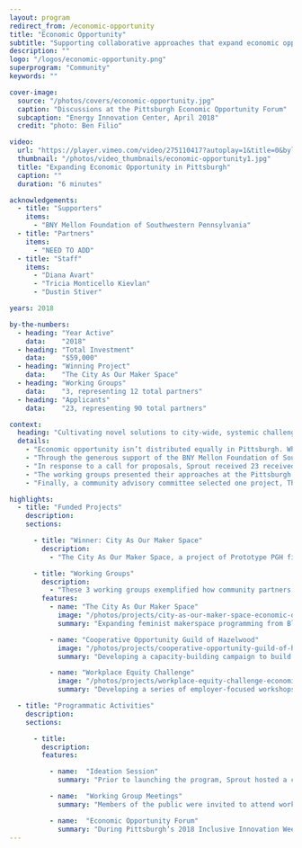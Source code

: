 ```yaml
---
layout: program
redirect_from: /economic-opportunity
title: "Economic Opportunity"
subtitle: "Supporting collaborative approaches that expand economic opportunity for all."
description: ""
logo: "/logos/economic-opportunity.png"
superprogram: "Community"
keywords: ""

cover-image:
  source: "/photos/covers/economic-opportunity.jpg"
  caption: "Discussions at the Pittsburgh Economic Opportunity Forum"
  subcaption: "Energy Innovation Center, April 2018"
  credit: "photo: Ben Filio"

video:
  url: "https://player.vimeo.com/video/275110417?autoplay=1&title=0&byline=0&portrait=0"
  thumbnail: "/photos/video_thumbnails/economic-opportunity1.jpg"
  title: "Expanding Economic Opportunity in Pittsburgh"
  caption: ""
  duration: "6 minutes"

acknowledgements:
  - title: "Supporters"
    items:
      - "BNY Mellon Foundation of Southwestern Pennsylvania"
  - title: "Partners"
    items:
      - "NEED TO ADD"
  - title: "Staff"
    items:
      - "Diana Avart"
      - "Tricia Monticello Kievlan"
      - "Dustin Stiver"

years: 2018

by-the-numbers:
  - heading: "Year Active"
    data:    "2018"
  - heading: "Total Investment"
    data:    "$59,000"
  - heading: "Winning Project"
    data:    "The City As Our Maker Space"
  - heading: "Working Groups"
    data:    "3, representing 12 total partners"
  - heading: "Applicants"
    data:    "23, representing 90 total partners"

context:
  heading: "Cultivating novel solutions to city-wide, systemic challenges"
  details:
    - "Economic opportunity isn’t distributed equally in Pittsburgh. While the region earns national acclaim for innovation and livability, the inclusiveness of Pittsburgh’s job growth lags far behind that of other American cities."
    - "Through the generous support of the BNY Mellon Foundation of Southwestern Pennsylvania, The Sprout Fund developed the 2018 Seed Award for Economic Opportunity in an effort to expand economic opportunity through new collaborative approaches that expand economic opportunity for all."
    - "In response to a call for proposals, Sprout received 23 received applications proposing collaborative activities among more than 90 local nonprofit and community organizations. From this diverse set of applications, 3 proposals best captured the spirit, intention, and opportunity of the program. These working groups then spent 2 months refining each of these approaches to create compelling opportunities for residents to contribute to the economic vitality of Pittsburgh and Allegheny County."
    - "The working groups presented their approaches at the Pittsburgh Economic Opportunity Forum, a public event that featured dynamic speakers and interactive activities to explore the state of economic opportunity in the region. A month later, the working groups submitted their refined approaches for consideration in a community-advised decision-making process that determined which group would receive up funding support to implement their proposed project."
    - "Finally, a community advisory committee selected one project, The City As Our Maker Space, to receive full implementation support."

highlights:
  - title: "Funded Projects"
    description:
    sections:

      - title: "Winner: City As Our Maker Space"
        description:
          - "The City As Our Maker Space, a project of Prototype PGH fiscally sponsored by New Sun Rising, received $44,000 to conduct a 6-month program for low-income, marginalized women with a focus on women of color. This program will specialize in literacy, wellness, and health, with the ultimate goal of supporting women to pursue careers in technology and creative entrepreneurship. The program will be led by representatives from the 5 partner organizations: Prototype PGH, Black Unicorn Library, A Piece of Mind, Ujamaa Collective, and Flower House."

      - title: "Working Groups"
        description:
          - "These 3 working groups exemplified how community partners can come together to expand economic opportunity in the region and better meet the needs of the communities they serve. They each received $5,000 in funding to host a series of meetings to gather community feedback and refine their proposed approaches."
        features:
          - name: "The City As Our Maker Space"
            image: "/photos/projects/city-as-our-maker-space-economic-opportunity-working-group.jpg"
            summary: "Expanding feminist makerspace programming from Bloomcraft in the neighborhoods of the Hill District, Wilkinsburg, and Allentown."

          - name: "Cooperative Opportunity Guild of Hazelwood"
            image: "/photos/projects/cooperative-opportunity-guild-of-hazelwood-economic-opportunity-working-group.jpg"
            summary: "Developing a capacity-building campaign to build a cooperatively-owned economic resource center in Hazelwood."

          - name: "Workplace Equity Challenge"
            image: "/photos/projects/workplace-equity-challenge-economic-opportunity-working-group.jpg"
            summary: "Developing a series of employer-focused workshops to equip key staff with tangible skills for advancing equity in the workplace."

  - title: "Programmatic Activities"
    description:
    sections:

      - title:
        description:
        features:

          - name:  "Ideation Session"
            summary: "Prior to launching the program, Sprout hosted a community conversation and ideation session to explore how Pittsburghers already perceive and approach expanding economic opportunity. Eighteen people participated in the event, including a staffer from BNY Mellon and representatives from the Office of the Mayor, local nonprofits, corporations, and community groups."

          - name:  "Working Group Meetings"
            summary: "Members of the public were invited to attend working group meetings and help develop the three groups’ innovative, collaborative approaches to expanding economic opportunity in the region. Sprout designed a facilitation approach for these meetings and trained working group leaders on how to lead these conversations and incorporate community feedback into their ongoing work."

          - name:  "Economic Opportunity Forum"
            summary: "During Pittsburgh’s 2018 Inclusive Innovation Week, more than 120 people attended the Pittsburgh Economic Opportunity Forum at the  free event at the Energy Innovation Center in the Hill District This free event featured dynamic speakers and engaging activities exploring local efforts to increase economic opportunity in the Pittsburgh region. Each working group presented brief remarks on their progress and collected audience feedback on their approach."
---
```


